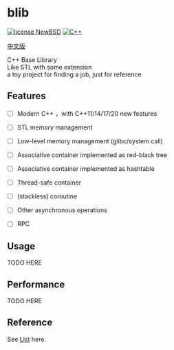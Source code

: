 # blib

[![license NewBSD](https://img.shields.io/badge/license-MIT-blue)](LICENSE)
[![C++](https://img.shields.io/badge/language-C++-blue.svg)](https://isocpp.org/)

[中文版](README_zh.md)   

C++ Base Library  
Like STL with some extension  
a toy project for finding a job, just for reference



## Features

- [ ] Modern C++ ，with C++11/14/17/20 new features
- [ ] STL memory management
- [ ] Low-level memory management (glibc/system call)
- [ ] Associative container implemented as red-black tree
- [ ] Associative container implemented as hashtable
- [ ] Thread-safe container
- [ ] (stackless) coroutine
- [ ] Other asynchronous operations
- [ ] RPC


## Usage

TODO HERE

## Performance

TODO HERE

## Reference
See [List](reference_list.md) here.



